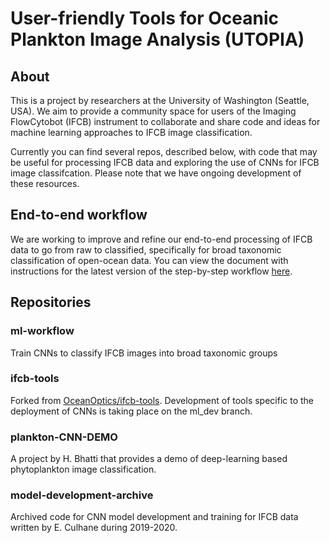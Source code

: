 # User-friendly Tools for Oceanic Plankton Image Analysis (UTOPIA)

## About 
This is a project by researchers at the University of Washington (Seattle, USA). We aim to provide a community space for users of the Imaging FlowCytobot (IFCB) instrument to collaborate and share code and ideas for machine learning approaches to IFCB image classification.

Currently you can find several repos, described below, with code that may be useful for processing IFCB data and exploring the use of CNNs for IFCB image classifcation. Please note that we have ongoing development of these resources. 

## End-to-end workflow
We are working to improve and refine our end-to-end processing of IFCB data to go from raw to classified, specifically for broad taxonomic classification of open-ocean data. You can view the document with instructions for the latest version of the step-by-step workflow [here](https://docs.google.com/document/d/1v78DhgiWB4M0M7qYaxqjW88OlVZ1Z9LHt92v0wSv8gg/edit?usp=sharing).

## Repositories
### ml-workflow
Train CNNs to classify IFCB images into broad taxonomic groups

### ifcb-tools
Forked from [OceanOptics/ifcb-tools](https://github.com/OceanOptics/ifcb-tools). Development of tools specific to the deployment of CNNs is taking place on the ml_dev branch.

### plankton-CNN-DEMO
A project by H. Bhatti that provides a demo of deep-learning based phytoplankton image classification.

### model-development-archive
Archived code for CNN model development and training for IFCB data written by E. Culhane during 2019-2020.

<!--

**Here are some ideas to get you started:**

🙋‍♀️ A short introduction - what is your organization all about?
🌈 Contribution guidelines - how can the community get involved?
👩‍💻 Useful resources - where can the community find your docs? Is there anything else the community should know?
🍿 Fun facts - what does your team eat for breakfast?
🧙 Remember, you can do mighty things with the power of [Markdown](https://docs.github.com/github/writing-on-github/getting-started-with-writing-and-formatting-on-github/basic-writing-and-formatting-syntax)
-->
